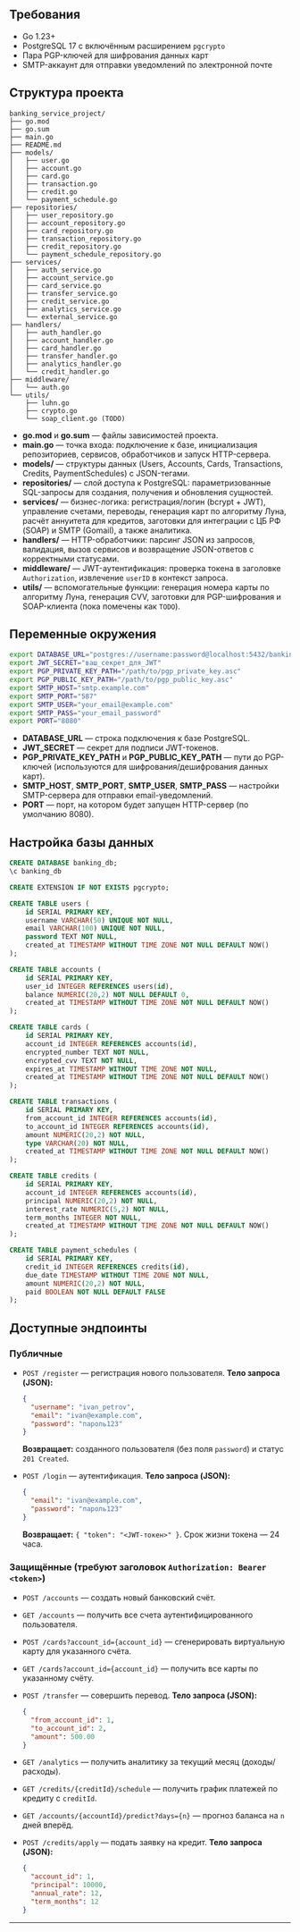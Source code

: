 ## Требования

* Go 1.23+
* PostgreSQL 17 с включённым расширением `pgcrypto`
* Пара PGP-ключей для шифрования данных карт
* SMTP-аккаунт для отправки уведомлений по электронной почте

## Структура проекта

```
banking_service_project/
├── go.mod
├── go.sum
├── main.go
├── README.md
├── models/
│   ├── user.go
│   ├── account.go
│   ├── card.go
│   ├── transaction.go
│   ├── credit.go
│   └── payment_schedule.go
├── repositories/
│   ├── user_repository.go
│   ├── account_repository.go
│   ├── card_repository.go
│   ├── transaction_repository.go
│   ├── credit_repository.go
│   └── payment_schedule_repository.go
├── services/
│   ├── auth_service.go
│   ├── account_service.go
│   ├── card_service.go
│   ├── transfer_service.go
│   ├── credit_service.go
│   ├── analytics_service.go
│   └── external_service.go
├── handlers/
│   ├── auth_handler.go
│   ├── account_handler.go
│   ├── card_handler.go
│   ├── transfer_handler.go
│   ├── analytics_handler.go
│   └── credit_handler.go
├── middleware/
│   └── auth.go
└── utils/
    ├── luhn.go
    ├── crypto.go
    └── soap_client.go (TODO)
```

* **go.mod** и **go.sum** — файлы зависимостей проекта.
* **main.go** — точка входа: подключение к базе, инициализация репозиториев, сервисов, обработчиков и запуск HTTP-сервера.
* **models/** — структуры данных (Users, Accounts, Cards, Transactions, Credits, PaymentSchedules) с JSON-тегами.
* **repositories/** — слой доступа к PostgreSQL: параметризованные SQL-запросы для создания, получения и обновления сущностей.
* **services/** — бизнес-логика: регистрация/логин (bcrypt + JWT), управление счетами, переводы, генерация карт по алгоритму Луна, расчёт аннуитета для кредитов, заготовки для интеграции с ЦБ РФ (SOAP) и SMTP (Gomail), а также аналитика.
* **handlers/** — HTTP-обработчики: парсинг JSON из запросов, валидация, вызов сервисов и возвращение JSON-ответов с корректными статусами.
* **middleware/** — JWT-аутентификация: проверка токена в заголовке `Authorization`, извлечение `userID` в контекст запроса.
* **utils/** — вспомогательные функции: генерация номера карты по алгоритму Луна, генерация CVV, заготовки для PGP-шифрования и SOAP-клиента (пока помечены как `TODO`).

## Переменные окружения


```bash
export DATABASE_URL="postgres://username:password@localhost:5432/banking_db?sslmode=disable"
export JWT_SECRET="ваш_секрет_для_JWT"
export PGP_PRIVATE_KEY_PATH="/path/to/pgp_private_key.asc"
export PGP_PUBLIC_KEY_PATH="/path/to/pgp_public_key.asc"
export SMTP_HOST="smtp.example.com"
export SMTP_PORT="587"
export SMTP_USER="your_email@example.com"
export SMTP_PASS="your_email_password"
export PORT="8080"
```

* **DATABASE\_URL** — строка подключения к базе PostgreSQL.
* **JWT\_SECRET** — секрет для подписи JWT-токенов.
* **PGP\_PRIVATE\_KEY\_PATH** и **PGP\_PUBLIC\_KEY\_PATH** — пути до PGP-ключей (используются для шифрования/дешифрования данных карт).
* **SMTP\_HOST**, **SMTP\_PORT**, **SMTP\_USER**, **SMTP\_PASS** — настройки SMTP-сервера для отправки email-уведомлений.
* **PORT** — порт, на котором будет запущен HTTP-сервер (по умолчанию 8080).

## Настройка базы данных


   ```sql
   CREATE DATABASE banking_db;
   \c banking_db
   ```

   ```sql
   CREATE EXTENSION IF NOT EXISTS pgcrypto;
   ```

   ```sql
   CREATE TABLE users (
       id SERIAL PRIMARY KEY,
       username VARCHAR(50) UNIQUE NOT NULL,
       email VARCHAR(100) UNIQUE NOT NULL,
       password TEXT NOT NULL,
       created_at TIMESTAMP WITHOUT TIME ZONE NOT NULL DEFAULT NOW()
   );

   CREATE TABLE accounts (
       id SERIAL PRIMARY KEY,
       user_id INTEGER REFERENCES users(id),
       balance NUMERIC(20,2) NOT NULL DEFAULT 0,
       created_at TIMESTAMP WITHOUT TIME ZONE NOT NULL DEFAULT NOW()
   );

   CREATE TABLE cards (
       id SERIAL PRIMARY KEY,
       account_id INTEGER REFERENCES accounts(id),
       encrypted_number TEXT NOT NULL,
       encrypted_cvv TEXT NOT NULL,
       expires_at TIMESTAMP WITHOUT TIME ZONE NOT NULL,
       created_at TIMESTAMP WITHOUT TIME ZONE NOT NULL DEFAULT NOW()
   );

   CREATE TABLE transactions (
       id SERIAL PRIMARY KEY,
       from_account_id INTEGER REFERENCES accounts(id),
       to_account_id INTEGER REFERENCES accounts(id),
       amount NUMERIC(20,2) NOT NULL,
       type VARCHAR(20) NOT NULL,
       created_at TIMESTAMP WITHOUT TIME ZONE NOT NULL DEFAULT NOW()
   );

   CREATE TABLE credits (
       id SERIAL PRIMARY KEY,
       account_id INTEGER REFERENCES accounts(id),
       principal NUMERIC(20,2) NOT NULL,
       interest_rate NUMERIC(5,2) NOT NULL,
       term_months INTEGER NOT NULL,
       created_at TIMESTAMP WITHOUT TIME ZONE NOT NULL DEFAULT NOW()
   );

   CREATE TABLE payment_schedules (
       id SERIAL PRIMARY KEY,
       credit_id INTEGER REFERENCES credits(id),
       due_date TIMESTAMP WITHOUT TIME ZONE NOT NULL,
       amount NUMERIC(20,2) NOT NULL,
       paid BOOLEAN NOT NULL DEFAULT FALSE
   );
   ```

## Доступные эндпоинты

### Публичные

* `POST /register` — регистрация нового пользователя.
  **Тело запроса (JSON):**

  ```json
  {
    "username": "ivan_petrov",
    "email": "ivan@example.com",
    "password": "пароль123"
  }
  ```

  **Возвращает:** созданного пользователя (без поля `password`) и статус `201 Created`.

* `POST /login` — аутентификация.
  **Тело запроса (JSON):**

  ```json
  {
    "email": "ivan@example.com",
    "password": "пароль123"
  }
  ```

  **Возвращает:** `{ "token": "<JWT-токен>" }`. Срок жизни токена — 24 часа.

### Защищённые (требуют заголовок `Authorization: Bearer <token>`)

* `POST /accounts` — создать новый банковский счёт.
* `GET /accounts` — получить все счета аутентифицированного пользователя.
* `POST /cards?account_id={account_id}` — сгенерировать виртуальную карту для указанного счёта.
* `GET /cards?account_id={account_id}` — получить все карты по указанному счёту.
* `POST /transfer` — совершить перевод.
  **Тело запроса (JSON):**

  ```json
  {
    "from_account_id": 1,
    "to_account_id": 2,
    "amount": 500.00
  }
  ```
* `GET /analytics` — получить аналитику за текущий месяц (доходы/расходы).
* `GET /credits/{creditId}/schedule` — получить график платежей по кредиту с `creditId`.
* `GET /accounts/{accountId}/predict?days={n}` — прогноз баланса на `n` дней вперёд.
* `POST /credits/apply` — подать заявку на кредит.
  **Тело запроса (JSON):**

  ```json
  {
    "account_id": 1,
    "principal": 10000,
    "annual_rate": 12,
    "term_months": 12
  }
  ```

---

